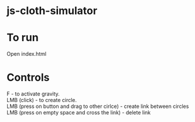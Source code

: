 # js-cloth-simulator

# To run
  Open index.html  
# Controls

F - to activate gravity.  
LMB (click) - to create circle.  
LMB (press on button and drag to other cirlce) - create link between circles  
LMB (press on empty space and cross the link) - delete link  
